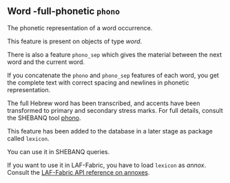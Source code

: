 Word -full-phonetic `phono`
-----------------------------------------------------------------------------
The phonetic representation of a word occurrence.

This feature is present on objects of type *word*.

There is also a feature `phono_sep` which gives the material between the next word and the current word.

If you concatenate the `phono` and `phono_sep` features of each word, you get the complete text with correct
spacing and newlines in phonetic representation.

The full Hebrew word has been transcribed, and accents have been transformed to primary and secondary stress marks.
For full details, consult the SHEBANQ tool [phono](https://shebanq.ancient-data.org/tools?goto=phono).

This feature has been added to the database in a later stage as package called `lexicon`.

You can use it in SHEBANQ queries.

If you want to use it in LAF-Fabric, you have to load `lexicon` as *annox*.
Consult the [LAF-Fabric API reference on annoxes](http://laf-fabric.readthedocs.io/en/latest/texts/API-reference.html#extra-annotation-packages).

